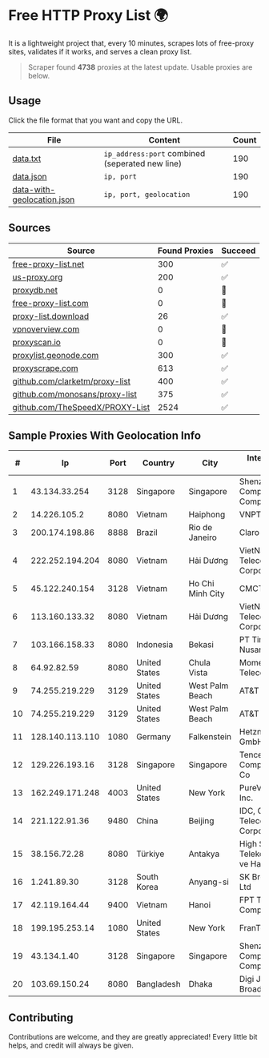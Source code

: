 
# Free HTTP Proxy List 🌍

It is a lightweight project that, every 10 minutes, scrapes lots of free-proxy sites, validates if it works, and serves a clean proxy list.


> Scraper found **4738** proxies at the latest update. Usable proxies are below.

## Usage

Click the file format that you want and copy the URL.


|File|Content|Count|
|----|-------|-----|
|[data.txt](https://raw.githubusercontent.com/themiralay/Proxy-List-World/master/data.txt)|`ip_address:port` combined (seperated new line)|190|
|[data.json](https://raw.githubusercontent.com/themiralay/Proxy-List-World/master/data.json)|`ip, port`|190|
|[data-with-geolocation.json](https://raw.githubusercontent.com/themiralay/Proxy-List-World/master/data-with-geolocation.json)|`ip, port, geolocation`|190|

## Sources

|Source|Found Proxies|Succeed|
|------|-------------|-------|
|[free-proxy-list.net](https://free-proxy-list.net)|300|✅|
|[us-proxy.org](https://www.us-proxy.org)|200|✅|
|[proxydb.net](http://proxydb.net)|0|🚫|
|[free-proxy-list.com](https://free-proxy-list.com/?page=&port=&type%5B%5D=http&type%5B%5D=https&up_time=0&search=Search)|0|🚫|
|[proxy-list.download](https://www.proxy-list.download/HTTP)|26|✅|
|[vpnoverview.com](https://vpnoverview.com/privacy/anonymous-browsing/free-proxy-servers)|0|🚫|
|[proxyscan.io](https://www.proxyscan.io)|0|🚫|
|[proxylist.geonode.com](https://proxylist.geonode.com/api/proxy-list?limit=300&page=1&sort_by=lastChecked&sort_type=desc&protocols=http,https)|300|✅|
|[proxyscrape.com](https://api.proxyscrape.com/v2/?request=displayproxies&protocol=http&timeout=10000&country=all&ssl=all&anonymity=all)|613|✅|
|[github.com/clarketm/proxy-list](https://raw.githubusercontent.com/clarketm/proxy-list/master/proxy-list-raw.txt)|400|✅|
|[github.com/monosans/proxy-list](https://raw.githubusercontent.com/monosans/proxy-list/main/proxies/http.txt)|375|✅|
|[github.com/TheSpeedX/PROXY-List](https://raw.githubusercontent.com/TheSpeedX/PROXY-List/master/http.txt)|2524|✅|


## Sample Proxies With Geolocation Info

|#|Ip|Port|Country|City|Internet Service Provider|
|-|--|----|-------|----|-------------------------|
|1|43.134.33.254|3128|Singapore|Singapore|Shenzhen Tencent Computer Systems Company Limited|
|2|14.226.105.2|8080|Vietnam|Haiphong|VNPT|
|3|200.174.198.86|8888|Brazil|Rio de Janeiro|Claro S.A|
|4|222.252.194.204|8080|Vietnam|Hải Dương|VietNam Post and Telecom Corporation|
|5|45.122.240.154|3128|Vietnam|Ho Chi Minh City|CMCTELECOM|
|6|113.160.133.32|8080|Vietnam|Hải Dương|VietNam Post and Telecom Corporation|
|7|103.166.158.33|8080|Indonesia|Bekasi|PT Timor Lintas Nusantara|
|8|64.92.82.59|8080|United States|Chula Vista|Momentum Telecom, Inc.|
|9|74.255.219.229|3129|United States|West Palm Beach|AT&T Corp.|
|10|74.255.219.229|3129|United States|West Palm Beach|AT&T Corp.|
|11|128.140.113.110|1080|Germany|Falkenstein|Hetzner Online GmbH|
|12|129.226.193.16|3128|Singapore|Singapore|Tencent Cloud Computing (Beijing) Co|
|13|162.249.171.248|4003|United States|New York|PureVoltage Hosting Inc.|
|14|221.122.91.36|9480|China|Beijing|IDC, China Telecommunications Corporation|
|15|38.156.72.28|8080|Türkiye|Antakya|High Speed Telekomunikasyon ve Hab. Hiz. Ltd. Sti.|
|16|1.241.89.30|3128|South Korea|Anyang-si|SK Broadband Co Ltd|
|17|42.119.164.44|9400|Vietnam|Hanoi|FPT Telecom Company|
|18|199.195.253.14|1080|United States|New York|FranTech Solutions|
|19|43.134.1.40|3128|Singapore|Singapore|Shenzhen Tencent Computer Systems Company Limited|
|20|103.69.150.24|8080|Bangladesh|Dhaka|Digi Jadoo Broadband Ltd|



## Contributing

Contributions are welcome, and they are greatly appreciated! Every
little bit helps, and credit will always be given.

